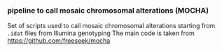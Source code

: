 ### pipeline to call mosaic chromosomal alterations (MOCHA)

Set of scripts used to call mosaic chromosomal alterations starting from `.idat` files from Illumina genotyping
The main code is taken from https://github.com/freeseek/mocha
